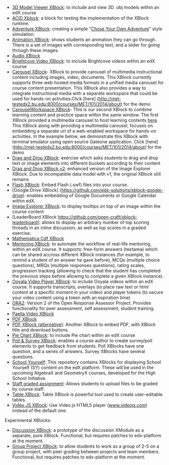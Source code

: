 * [3D Model Viewer XBlock](https://github.com/ExtensionEngine/xblock_3d_viewer): to include and view 3D .obj models within an edX course
* [ACID Xblock](https://github.com/edx/acid-block): a block for testing the implementation of the XBlock runtime.
* [Adventure XBlock](https://github.com/edx-solutions/xblock-adventure): creating a simple "[Chose Your Own Adventure](https://github.com/edx-solutions/xblock-adventure)" style simulation.
* [Animation XBlock](https://github.com/pmitros/AnimationXBlock): shows students an animation they can go through. There is a set of images with corresponding text, and a slider for going through these images.
* [Audio XBlock](https://github.com/pmitros/AudioXBlock)
* [Brightcove Video XBlock](https://github.com/edx-solutions/xblock-brightcove): to include Brightcove videos within an edX course
* [Carousel XBlock](https://github.com/metit-bu/xblock-carousel)- XBlock to provide carousel of multimedia instructional content including images, video, documents. This XBlock currently supports three web hosted media formats in a unified media carousel for course content presentation. This XBlock also provides a way to integrate instructional media with a separate workspace that could be used for hands-on activities.Click [here]
(http://met-testedx2.bu.edu:8000/courses/MET/101/2014/about) for the demo
* [CarouselWorkspace XBlock](https://github.com/METIT-BU/xblock-carouselworkspace)- This is our second XBlock to combine learning content and practice space within the same window. The first XBlock provided a multimedia carousel to host learning contents [here](https://github.com/metit-bu/xblock-carousel). This XBlock along with providing a multimedia carousel, focuses on embedding a separate url of a web-enabled workspace for hands-on activities. In the example below, we demonstrate this XBlock with terminal emulator using open source Gateone application. Click [here]
(http://met-testedx2.bu.edu:8000/courses/MET/101/2014/about) for the demo
* [Drag and Drop XBlock](https://github.com/edx-solutions/xblock-drag-and-drop): exercise which asks students to drag and drop text or image elements into different buckets according to their content
* [Drag and Drop XBlock v2](https://github.com/edx-solutions/xblock-drag-and-drop-v2): enhanced version of the Image Explorer XBlock. Due to incompatible data model with v1, the original XBlock still remains
* [Flash XBlock](https://github.com/MarCnu/flashXBlock): Embed Flash (.swf) files into your course.
* [Google Drive XBlock] (https://github.com/edx-solutions/xblock-google-drive): enables embedding of Google Documents or Google Calendar within edX.
* [Image Explorer XBlock](https://github.com/edx-solutions/xblock-image-explorer): to display tooltips on top of an image within the course content
* [LeaderBoard XBlock https://github.com/open-craft/xblock-leaderboard]: allows to display an arbitrary number of top scoring threads in an inline discussion, as well as top scores in a graded exercise.
* [Mathematica Cdf XBlock](https://github.com/polimediaupv/cdfXblock)
* [Mentoring XBlock](https://github.com/edx-solutions/xblock-mentoring): to automate the workflow of real-life mentoring, within an edX course. It supports: free-form answers (textarea) which can be shared accross different XBlock instances (for example, to remind a student of an answer he gave before), MCQs (multiple choice questions), MRQs (multiple responses questions), rating scales, progression tracking (allowing to check that the student has completed the previous steps before allowing to complete a given XBlock instance).
* [Ooyala Video Player XBlock](https://github.com/edx-solutions/xblock-ooyala): to include Ooyala videos within an edX course. It supports transcripts, overlays (to place raw text or html content at a specific moment in your video) and player tokens (to secure your video content using a token with an expiration time)
* [ORA2](https://github.com/edx/edx-ora2): Version 2 of the Open Response Assessor Project. Provides functionality for peer assessment, self assessment, student training. 
* [Paella Video XBlock](https://github.com/polimediaupv/paellaXBlock)
* [PDF XBlock]( https://github.com/polimediaupv/pdfXBlock )
* [PDF XBlock (alternative)](https://github.com/MarCnu/pdfXBlock): Another XBlock to embed PDF, with XBlock title and download buttons.
* [Pie Chart XBlock](https://github.com/ExtensionEngine/xblock_charting): to include Pie chart within an edX course
* [Poll & Survey XBlock](https://github.com/mckinseyacademy/xblock-poll): enables a course author to create survey/poll elements to get feedback from students. Poll XBlocks have one question, and a series of answers. Survey XBlocks have several questions.
* [School Yourself](https://github.com/schoolyourself/schoolyourself-xblock): This repository contains XBlocks for displaying School Yourself (SY) content on the edX platform. These will be used in the upcoming AlgebraX and GeometryX courses, developed for the High School Initiative.
* [Staff graded assignment](https://github.com/mitodl/edx-sga): Allows students to upload files to be graded by course staff. 
* [Table XBlock](https://github.com/adlnet/Table-XBlock): Table XBlock is powerful tool used to create user-editable tables. 
* [Video JS XBlock](https://github.com/MarCnu/videojsXBlock): Use Video.js HTML5 player (www.videojs.com) instead of the default one.

Experimental XBlocks:
* [Discussion XBlock](https://github.com/edx-solutions/xblock-discussion): a prototype of the discussion XModule as a separate, pure XBlock. Functional, but requires patches to edx-platform at the moment.
* [Group Project XBlock](https://github.com/edx-solutions/xblock-group-project): to allow students to work as a group of 2-5 on a group project, with peer grading between projects and team members. Functional, but requires patches to edx-platform at the moment.
